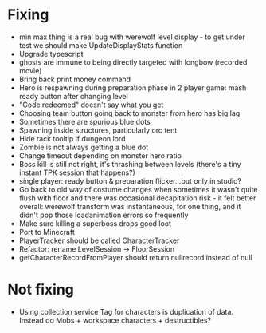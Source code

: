 # Fixing
* min max thing is a real bug with werewolf level display - to get under test we should make UpdateDisplayStats function
* Upgrade typescript
* ghosts are immune to being directly targeted with longbow (recorded movie)
* Bring back print money command
* Hero is respawning during preparation phase in 2 player game: mash ready button after changing level
* "Code redeemed" doesn't say what you get
* Choosing team button going back to monster from hero has big lag
* Sometimes there are spurious blue dots 
* Spawning inside structures, particularly orc tent
* Hide rack tooltip if dungeon lord
* Zombie is not always getting a blue dot
* Change timeout depending on monster hero ratio
* Boss kill is still not right, it's thrashing between levels (there's a tiny instant TPK session that happens?)
* single player: ready button & preparation flicker...but only in studio?
* Go back to old way of costume changes when sometimes it wasn't quite flush with floor and there was occasional decapitation risk - it felt better overall: werewolf transform was instantaneous, for one thing, and it didn't pop those loadanimation errors so frequently
* Make sure killing a superboss drops good loot
* Port to Minecraft
* PlayerTracker should be called CharacterTracker
* Refactor: rename LevelSession -> FloorSession
* getCharacterRecordFromPlayer should return nullrecord instead of null

# Not fixing
* Using collection service Tag for characters is duplication of data. Instead do Mobs + workspace characters + destructibles?
